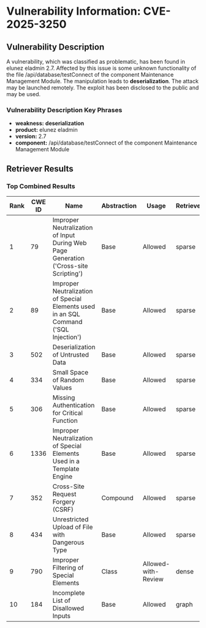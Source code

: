 # Vulnerability Information: CVE-2025-3250

## Vulnerability Description
A vulnerability, which was classified as problematic, has been found in elunez eladmin 2.7. Affected by this issue is some unknown functionality of the file /api/database/testConnect of the component Maintenance Management Module. The manipulation leads to **deserialization**. The attack may be launched remotely. The exploit has been disclosed to the public and may be used.

### Vulnerability Description Key Phrases
- **weakness:** **deserialization**
- **product:** elunez eladmin
- **version:** 2.7
- **component:** /api/database/testConnect of the component Maintenance Management Module

## Retriever Results

### Top Combined Results

| Rank | CWE ID | Name | Abstraction | Usage  | Retrievers | Individual Scores |
|------|--------|------|-------------|-------|------------|-------------------|
| 1 | 79 | Improper Neutralization of Input During Web Page Generation ('Cross-site Scripting') | Base | Allowed | sparse | 0.411 |
| 2 | 89 | Improper Neutralization of Special Elements used in an SQL Command ('SQL Injection') | Base | Allowed | sparse | 0.407 |
| 3 | 502 | Deserialization of Untrusted Data | Base | Allowed | sparse | 0.334 |
| 4 | 334 | Small Space of Random Values | Base | Allowed | sparse | 0.326 |
| 5 | 306 | Missing Authentication for Critical Function | Base | Allowed | sparse | 0.322 |
| 6 | 1336 | Improper Neutralization of Special Elements Used in a Template Engine | Base | Allowed | sparse | 0.319 |
| 7 | 352 | Cross-Site Request Forgery (CSRF) | Compound | Allowed | sparse | 0.318 |
| 8 | 434 | Unrestricted Upload of File with Dangerous Type | Base | Allowed | sparse | 0.318 |
| 9 | 790 | Improper Filtering of Special Elements | Class | Allowed-with-Review | dense | 0.528 |
| 10 | 184 | Incomplete List of Disallowed Inputs | Base | Allowed | graph | 0.002 |

